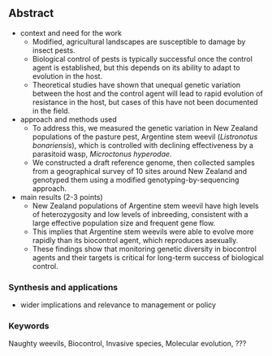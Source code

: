 ## Abstract

- context and need for the work
    + Modified, agricultural landscapes are susceptible to damage by insect pests.
    + Biological control of pests is typically successful once the control agent is established, but this depends on its ability to adapt to evolution in the host.
    + Theoretical studies have shown that unequal genetic variation between the host and the control agent will lead to rapid evolution of resistance in the host, but cases of this have not been documented in the field.
- approach and methods used
    + To address this, we measured the genetic variation in New Zealand populations of the pasture pest, Argentine stem weevil (*Listronotus bonariensis*), which is controlled with declining effectiveness by a parasitoid wasp, *Microctonus hyperodae*.
    + We constructed a draft reference genome, then collected samples from a geographical survey of 10 sites around New Zealand and genotyped them using a modified genotyping-by-sequencing approach.
- main results (2-3 points)
    + New Zealand populations of Argentine stem weevil have high levels of heterozygosity and low levels of inbreeding, consistent with a large effective population size and frequent gene flow.
    + This implies that Argentine stem weevils were able to evolve more rapidly than its biocontrol agent, which reproduces asexually. 
    + These findings show that monitoring genetic diversity in biocontrol agents and their targets is critical for long-term success of biological control.

### Synthesis and applications

- wider implications and relevance to management or policy

### Keywords

Naughty weevils,
Biocontrol,
Invasive species,
Molecular evolution,
???
